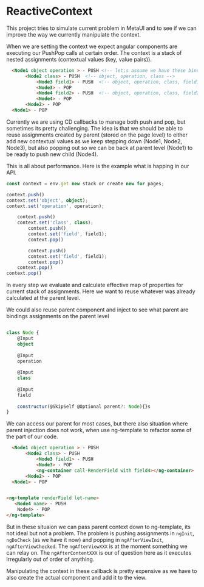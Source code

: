 # ReactiveContext

This project tries to simulate current problem in MetaUI and to see if we can improve the way we currently 
manipulate the context.

When we are setting the context we expect angular components are executing our PushPop calls at certain order. 
The context is a stack of nested assignments (contextual values (key, value pairs)). 

```html
  <Node1 object operation > - PUSH <!-- let;s assume we have these bindings there -->
       <Node2 class> - PUSH  <!-- object, operation, class -->
           <Node3 field1> - PUSH  <!-- object, operation, class, field1 -->
           <Node3> - POP
           <Node4 field2> - PUSH  <!-- object, operation, class, field2 -->
           <Node4> - POP
       <Node2> - POP
  <Node1> - POP
```

Currently we are using CD callbacks to manage both push and pop, but sometimes its pretty challenging. 
The idea is that we should be able to reuse assignments created by parent (stored on the page level) to 
either add new contextual values as we keep stepping down (Node1, Node2, Node3), but also popping out so we can 
be back at parent level (Node1) to be ready to push new child (Node4).

This is all about performance. Here is the example what is happing in our API. 

````ts
const context = env.get new stack or create new for pages;

context.push()
context.set('object', object);
context.set('operation', operation);

    context.push()
    context.set('class', class);
        context.push()
        context.set('field', field1);
        context.pop()

        context.push()
        context.set('field', field1);
        context.pop()
    context.pop()
context.pop()

````

In every step we evaluate and calculate effective map of properties for current stack of assignments. Here 
we want to reuse whatever was already calculated at the parent level.

We could also reuse parent component and inject to see what parent are bindings assignments on the parent level

```ts

class Node {
    @Input
    object
    
    @Input
    operation
    
    @Input
    class
    
    @Input
    field
    
    constructur(@SkipSelf @Optional parent?: Node){}s
}

``` 

We can access our parent for most cases, but there also situation where parent injection does not work, when use 
ng-template to refactor some of the part of our code.


```html
  <Node1 object operation > - PUSH 
       <Node2 class> - PUSH 
           <Node3 field1> - PUSH
           <Node3> - POP
           <ng-container call-RenderField with field4></ng-container>
       <Node2> - POP
  <Node1> - POP


<ng-template renderField let-name>
   <Node4 name> - PUSH
    Node4> - POP
</ng-template>

```

But in these situaion we can pass parent context down to ng-template, its not ideal but not a problem. The problem is pushing 
assignments in `ngInit`, `ngDoCheck` (as we have it now) and popping in `ngAfterViewInit`, `ngAfterViewChecked`. 
The `ngAfterViewXXX` is at the moment something we can relay on. The `ngAfterContentXXX` is our of question here as it 
executes irregularly out of order of anything.

Manipulating the context in these callback is pretty expensive as we have to also create the actual component 
and add it to the view.




 






